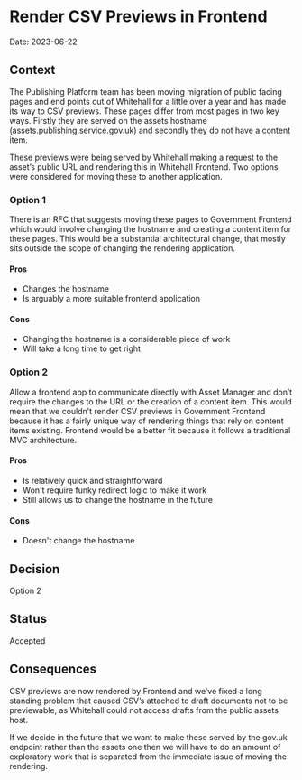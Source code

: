 # Render CSV Previews in Frontend

Date: 2023-06-22

## Context
The Publishing Platform team has been moving migration of public facing pages and end points out of Whitehall for a little over a year and has made its way to CSV previews. These pages differ from most pages in two key ways. Firstly they are served on the assets hostname (assets.publishing.service.gov.uk) and secondly they do not have a content item.

These previews were being served by Whitehall making a request to the asset’s public URL and rendering this in Whitehall Frontend.  Two options were considered for moving these to another application.


### Option 1
There is an RFC that suggests moving these pages to Government Frontend which would involve changing the hostname and creating a content item for these pages. This would be a substantial architectural change, that mostly sits outside the scope of changing the rendering application.

#### Pros
+ Changes the hostname
+ Is arguably a more suitable frontend application

#### Cons
- Changing the hostname is a considerable piece of work
- Will take a long time to get right

### Option 2
Allow a frontend app to communicate directly with Asset Manager and don’t require the changes to the URL or the creation of a content item. This would mean that we couldn’t render CSV previews in Government Frontend because it has a fairly unique way of rendering things that rely on content items existing. Frontend would be a better fit because it follows a traditional MVC architecture.

#### Pros
+ Is relatively quick and straightforward
+ Won't require funky redirect logic to make it work
+ Still allows us to change the hostname in the future

#### Cons
- Doesn't change the hostname

## Decision
Option 2

## Status
Accepted

## Consequences
CSV previews are now rendered by Frontend and we’ve fixed a long standing problem that caused CSV’s attached to draft documents not to be previewable, as Whitehall could not access drafts from the public assets host.

If we decide in the future that we want to make these served by the gov.uk endpoint rather than the assets one then we will have to do an amount of exploratory work that is separated from the immediate issue of moving the rendering.

